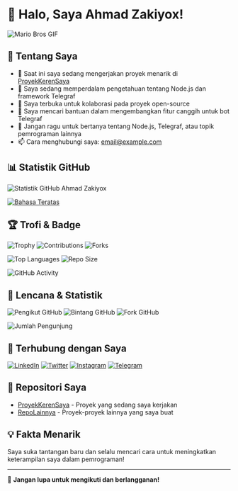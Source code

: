 # 👋 Halo, Saya Ahmad Zakiyox!

![Mario Bros GIF]([https://media.giphy.com/media/3o7aD3xztE3Ey7Q7By/giphy.gif](https://media.giphy.com/media/1luWzyfvY9sWkgJBO3/giphy.gif?cid=790b76117xjeofg783wu8yqjurkcfied1jyvfeu72r9dj32o&ep=v1_gifs_search&rid=giphy.gif&ct=g))

## 🚀 Tentang Saya
- 🔭 Saat ini saya sedang mengerjakan proyek menarik di [ProyekKerenSaya](https://github.com/ahmadzakiyox/ProyekKerenSaya)
- 🌱 Saya sedang memperdalam pengetahuan tentang Node.js dan framework Telegraf
- 👯 Saya terbuka untuk kolaborasi pada proyek open-source
- 🤔 Saya mencari bantuan dalam mengembangkan fitur canggih untuk bot Telegraf
- 💬 Jangan ragu untuk bertanya tentang Node.js, Telegraf, atau topik pemrograman lainnya
- 📫 Cara menghubungi saya: [email@example.com](mailto:email@example.com)

## 📊 Statistik GitHub

![Statistik GitHub Ahmad Zakiyox](https://github-readme-stats.vercel.app/api?username=ahmadzakiyox&show_icons=true&hide_title=true&count_private=true&hide=prs&theme=dracula)

[![Bahasa Teratas](https://github-readme-stats.vercel.app/api/top-langs/?username=ahmadzakiyox&layout=compact&theme=dracula)](https://github.com/ahmadzakiyox)

## 🏆 Trofi & Badge

![Trophy](https://img.shields.io/github/commit-activity/m/ahmadzakiyox?style=for-the-badge&logo=github&label=Commits) ![Contributions](https://img.shields.io/github/contributors/ahmadzakiyox?style=for-the-badge&logo=github&label=Contributors) ![Forks](https://img.shields.io/github/forks/ahmadzakiyox?style=for-the-badge&logo=github&label=Forks)

![Top Languages](https://img.shields.io/github/languages/top/ahmadzakiyox?style=for-the-badge&logo=github&label=Top%20Languages) ![Repo Size](https://img.shields.io/github/repo-size/ahmadzakiyox/ProyekKerenSaya?style=for-the-badge&logo=github&label=Repo%20Size)

![GitHub Activity](https://activity-graph.herokuapp.com/graph?username=ahmadzakiyox&theme=react-dark)

## 🎯 Lencana & Statistik

![Pengikut GitHub](https://img.shields.io/github/followers/ahmadzakiyox?style=for-the-badge&label=Follow&logo=github) ![Bintang GitHub](https://img.shields.io/github/stars/ahmadzakiyox?style=for-the-badge&label=Stars&logo=github) ![Fork GitHub](https://img.shields.io/github/forks/ahmadzakiyox?style=for-the-badge&label=Forks&logo=github)

![Jumlah Pengunjung](https://profile-counter.glitch.me/ahmadzakiyox/count.svg)

## 🔗 Terhubung dengan Saya

[![LinkedIn](https://img.shields.io/badge/LinkedIn-Terhubung-blue?style=for-the-badge&logo=linkedin&logoColor=white)](https://www.linkedin.com/in/ahmadzakiyox/)
[![Twitter](https://img.shields.io/badge/Twitter-Follow-blue?style=for-the-badge&logo=twitter&logoColor=white)](https://twitter.com/ahmadzakiyox)
[![Instagram](https://img.shields.io/badge/Instagram-Follow-orange?style=for-the-badge&logo=instagram&logoColor=white)](https://www.instagram.com/ahmadzaki_yo/)
[![Telegram](https://img.shields.io/badge/Telegram-Chat-blue?style=for-the-badge&logo=telegram&logoColor=white)](https://t.me/ahmadzakiyo)

## 📂 Repositori Saya

- [ProyekKerenSaya](https://github.com/ahmadzakiyox/ProyekKerenSaya) - Proyek yang sedang saya kerjakan
- [RepoLainnya](https://github.com/ahmadzakiyox/RepoLainnya) - Proyek-proyek lainnya yang saya buat

## 💡 Fakta Menarik
Saya suka tantangan baru dan selalu mencari cara untuk meningkatkan keterampilan saya dalam pemrograman!

---

🔗 **Jangan lupa untuk mengikuti dan berlangganan!**
